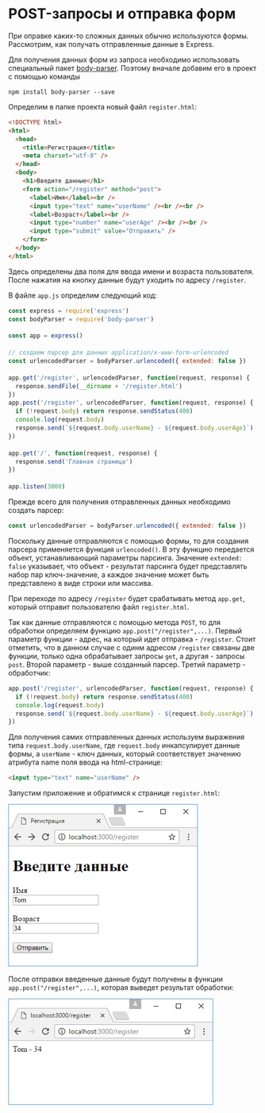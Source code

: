 # POST-запросы и отправка форм

При оправке каких-то сложных данных обычно используются формы. Рассмотрим, как получать отправленные данные в Express.

Для получения данных форм из запроса необходимо использовать специальный пакет [body-parser](https://www.npmjs.com/package/body-parser). Поэтому вначале добавим его в проект с помощью команды

```
npm install body-parser --save
```

Определим в папке проекта новый файл `register.html`:

```html
<!DOCTYPE html>
<html>
  <head>
    <title>Регистрация</title>
    <meta charset="utf-8" />
  </head>
  <body>
    <h1>Введите данные</h1>
    <form action="/register" method="post">
      <label>Имя</label><br />
      <input type="text" name="userName" /><br /><br />
      <label>Возраст</label><br />
      <input type="number" name="userAge" /><br /><br />
      <input type="submit" value="Отправить" />
    </form>
  </body>
</html>
```

Здесь определены два поля для ввода имени и возраста пользователя. После нажатия на кнопку данные будут уходить по адресу `/register`.

В файле `app.js` определим следующий код:

```js
const express = require('express')
const bodyParser = require('body-parser')

const app = express()

// создаем парсер для данных application/x-www-form-urlencoded
const urlencodedParser = bodyParser.urlencoded({ extended: false })

app.get('/register', urlencodedParser, function(request, response) {
  response.sendFile(__dirname + '/register.html')
})
app.post('/register', urlencodedParser, function(request, response) {
  if (!request.body) return response.sendStatus(400)
  console.log(request.body)
  response.send(`${request.body.userName} - ${request.body.userAge}`)
})

app.get('/', function(request, response) {
  response.send('Главная страница')
})

app.listen(3000)
```

Прежде всего для получения отправленных данных необходимо создать парсер:

```js
const urlencodedParser = bodyParser.urlencoded({ extended: false })
```

Поскольку данные отправляются с помощью формы, то для создания парсера применяется функция `urlencoded()`. В эту функцию передается объект, устанавливающий параметры парсинга. Значение `extended: false` указывает, что объект - результат парсинга будет представлять набор пар ключ-значение, а каждое значение может быть представлено в виде строки или массива.

При переходе по адресу `/register` будет срабатывать метод `app.get`, который отправит пользователю файл `register.html`.

Так как данные отправляются с помощью метода `POST`, то для обработки определяем функцию `app.post("/register",...)`. Первый параметр функции - адрес, на который идет отправка - `/register`. Стоит отметить, что в данном случае с одинм адресом `/register` связаны две функции, только одна обрабатывает запросы `get`, а другая - запросы `post`. Второй параметр - выше созданный парсер. Третий параметр - обработчик:

```js
app.post('/register', urlencodedParser, function(request, response) {
  if (!request.body) return response.sendStatus(400)
  console.log(request.body)
  response.send(`${request.body.userName} - ${request.body.userAge}`)
})
```

Для получения самих отправленных данных используем выражения типа `request.body.userName`, где `request.body` инкапсулирует данные формы, а `userName` - ключ данных, который соответствует значению атрибута name поля ввода на html-странице:

```html
<input type="text" name="userName" />
```

Запустим приложение и обратимся к странице `register.html`:

![4.20.png](4.20.png)

После отправки введенные данные будут получены в функции `app.post("/register",...)`, которая выведет результат обработки:

![4.21.png](4.21.png)
